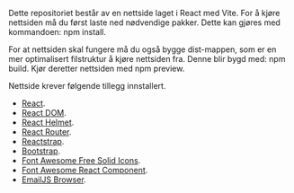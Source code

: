 Dette repositoriet består av en nettside laget i React med Vite. For å kjøre nettsiden må du først laste ned nødvendige pakker. Dette kan gjøres med kommandoen: npm install.

For at nettsiden skal fungere må du også bygge dist-mappen, som er en mer optimalisert filstruktur å kjøre nettsiden fra. Denne blir bygd med: npm build. 
Kjør deretter nettsiden med npm preview.

Nettside krever følgende tillegg innstallert.

- [React](https://reactjs.org/).
- [React DOM](https://reactjs.org/docs/react-dom.html).
- [React Helmet](https://www.npmjs.com/package/react-helmet).
- [React Router](https://reactrouter.com/en/6.23.1).
- [Reactstrap](https://reactstrap.github.io/).
- [Bootstrap](https://getbootstrap.com/).
- [Font Awesome Free Solid Icons](https://fontawesome.com/icons?d=gallery&s=solid&m=free).
- [Font Awesome React Component](https://fontawesome.com/how-to-use/on-the-web/using-with/react).
- [EmailJS Browser](https://www.emailjs.com/).
